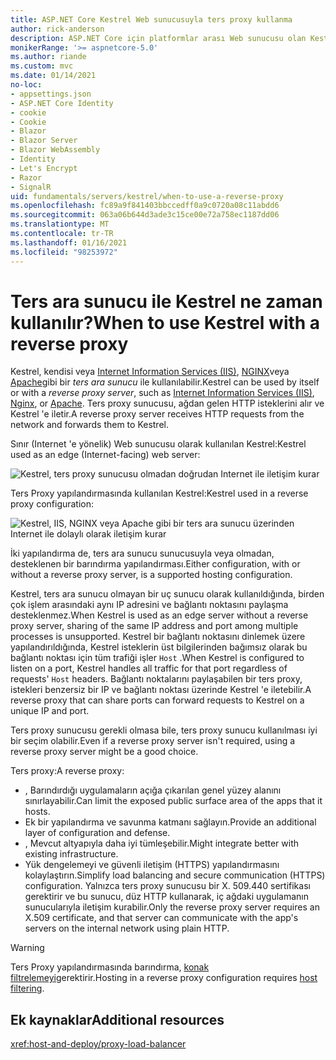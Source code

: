 ```yaml
---
title: ASP.NET Core Kestrel Web sunucusuyla ters proxy kullanma
author: rick-anderson
description: ASP.NET Core için platformlar arası Web sunucusu olan Kestrel 'in önünde bir ters proxy 'nin ne zaman kullanılacağı hakkında bilgi edinin.
monikerRange: '>= aspnetcore-5.0'
ms.author: riande
ms.custom: mvc
ms.date: 01/14/2021
no-loc:
- appsettings.json
- ASP.NET Core Identity
- cookie
- Cookie
- Blazor
- Blazor Server
- Blazor WebAssembly
- Identity
- Let's Encrypt
- Razor
- SignalR
uid: fundamentals/servers/kestrel/when-to-use-a-reverse-proxy
ms.openlocfilehash: fc89a9f841403bbccedff0a9c0720a08c11abdd6
ms.sourcegitcommit: 063a06b644d3ade3c15ce00e72a758ec1187dd06
ms.translationtype: MT
ms.contentlocale: tr-TR
ms.lasthandoff: 01/16/2021
ms.locfileid: "98253972"
---
```

# <a name="when-to-use-kestrel-with-a-reverse-proxy"></a><span data-ttu-id="fce6e-103">Ters ara sunucu ile Kestrel ne zaman kullanılır?</span><span class="sxs-lookup"><span data-stu-id="fce6e-103">When to use Kestrel with a reverse proxy</span></span>

<span data-ttu-id="fce6e-104">Kestrel, kendisi veya [Internet Information Services (IIS)](https://www.iis.net/), [NGINX](https://nginx.org)veya [Apache](https://httpd.apache.org/)gibi bir *ters ara sunucu* ile kullanılabilir.</span><span class="sxs-lookup"><span data-stu-id="fce6e-104">Kestrel can be used by itself or with a *reverse proxy server*, such as [Internet Information Services (IIS)](https://www.iis.net/), [Nginx](https://nginx.org), or [Apache](https://httpd.apache.org/).</span></span> <span data-ttu-id="fce6e-105">Ters proxy sunucusu, ağdan gelen HTTP isteklerini alır ve Kestrel 'e iletir.</span><span class="sxs-lookup"><span data-stu-id="fce6e-105">A reverse proxy server receives HTTP requests from the network and forwards them to Kestrel.</span></span>

<span data-ttu-id="fce6e-106">Sınır (Internet 'e yönelik) Web sunucusu olarak kullanılan Kestrel:</span><span class="sxs-lookup"><span data-stu-id="fce6e-106">Kestrel used as an edge (Internet-facing) web server:</span></span>

![Kestrel, ters proxy sunucusu olmadan doğrudan Internet ile iletişim kurar](_static/kestrel-to-internet2.png)

<span data-ttu-id="fce6e-108">Ters Proxy yapılandırmasında kullanılan Kestrel:</span><span class="sxs-lookup"><span data-stu-id="fce6e-108">Kestrel used in a reverse proxy configuration:</span></span>

![Kestrel, IIS, NGINX veya Apache gibi bir ters ara sunucu üzerinden Internet ile dolaylı olarak iletişim kurar](_static/kestrel-to-internet.png)

<span data-ttu-id="fce6e-110">İki yapılandırma de, ters ara sunucu sunucusuyla veya olmadan, desteklenen bir barındırma yapılandırması.</span><span class="sxs-lookup"><span data-stu-id="fce6e-110">Either configuration, with or without a reverse proxy server, is a supported hosting configuration.</span></span>

<span data-ttu-id="fce6e-111">Kestrel, ters ara sunucu olmayan bir uç sunucu olarak kullanıldığında, birden çok işlem arasındaki aynı IP adresini ve bağlantı noktasını paylaşma desteklenmez.</span><span class="sxs-lookup"><span data-stu-id="fce6e-111">When Kestrel is used as an edge server without a reverse proxy server, sharing of the same IP address and port among multiple processes is unsupported.</span></span> <span data-ttu-id="fce6e-112">Kestrel bir bağlantı noktasını dinlemek üzere yapılandırıldığında, Kestrel isteklerin üst bilgilerinden bağımsız olarak bu bağlantı noktası için tüm trafiği işler `Host` .</span><span class="sxs-lookup"><span data-stu-id="fce6e-112">When Kestrel is configured to listen on a port, Kestrel handles all traffic for that port regardless of requests' `Host` headers.</span></span> <span data-ttu-id="fce6e-113">Bağlantı noktalarını paylaşabilen bir ters proxy, istekleri benzersiz bir IP ve bağlantı noktası üzerinde Kestrel 'e iletebilir.</span><span class="sxs-lookup"><span data-stu-id="fce6e-113">A reverse proxy that can share ports can forward requests to Kestrel on a unique IP and port.</span></span>

<span data-ttu-id="fce6e-114">Ters proxy sunucusu gerekli olmasa bile, ters proxy sunucu kullanılması iyi bir seçim olabilir.</span><span class="sxs-lookup"><span data-stu-id="fce6e-114">Even if a reverse proxy server isn't required, using a reverse proxy server might be a good choice.</span></span>

<span data-ttu-id="fce6e-115">Ters proxy:</span><span class="sxs-lookup"><span data-stu-id="fce6e-115">A reverse proxy:</span></span>

* <span data-ttu-id="fce6e-116">, Barındırdığı uygulamaların açığa çıkarılan genel yüzey alanını sınırlayabilir.</span><span class="sxs-lookup"><span data-stu-id="fce6e-116">Can limit the exposed public surface area of the apps that it hosts.</span></span>
* <span data-ttu-id="fce6e-117">Ek bir yapılandırma ve savunma katmanı sağlayın.</span><span class="sxs-lookup"><span data-stu-id="fce6e-117">Provide an additional layer of configuration and defense.</span></span>
* <span data-ttu-id="fce6e-118">, Mevcut altyapıyla daha iyi tümleşebilir.</span><span class="sxs-lookup"><span data-stu-id="fce6e-118">Might integrate better with existing infrastructure.</span></span>
* <span data-ttu-id="fce6e-119">Yük dengelemeyi ve güvenli iletişim (HTTPS) yapılandırmasını kolaylaştırın.</span><span class="sxs-lookup"><span data-stu-id="fce6e-119">Simplify load balancing and secure communication (HTTPS) configuration.</span></span> <span data-ttu-id="fce6e-120">Yalnızca ters proxy sunucusu bir X. 509.440 sertifikası gerektirir ve bu sunucu, düz HTTP kullanarak, iç ağdaki uygulamanın sunucularıyla iletişim kurabilir.</span><span class="sxs-lookup"><span data-stu-id="fce6e-120">Only the reverse proxy server requires an X.509 certificate, and that server can communicate with the app's servers on the internal network using plain HTTP.</span></span>

> [!WARNING]
> <span data-ttu-id="fce6e-121">Ters Proxy yapılandırmasında barındırma, [konak filtrelemeyi](xref:fundamentals/servers/kestrel/host-filtering)gerektirir.</span><span class="sxs-lookup"><span data-stu-id="fce6e-121">Hosting in a reverse proxy configuration requires [host filtering](xref:fundamentals/servers/kestrel/host-filtering).</span></span>

## <a name="additional-resources"></a><span data-ttu-id="fce6e-122">Ek kaynaklar</span><span class="sxs-lookup"><span data-stu-id="fce6e-122">Additional resources</span></span>

<xref:host-and-deploy/proxy-load-balancer>


